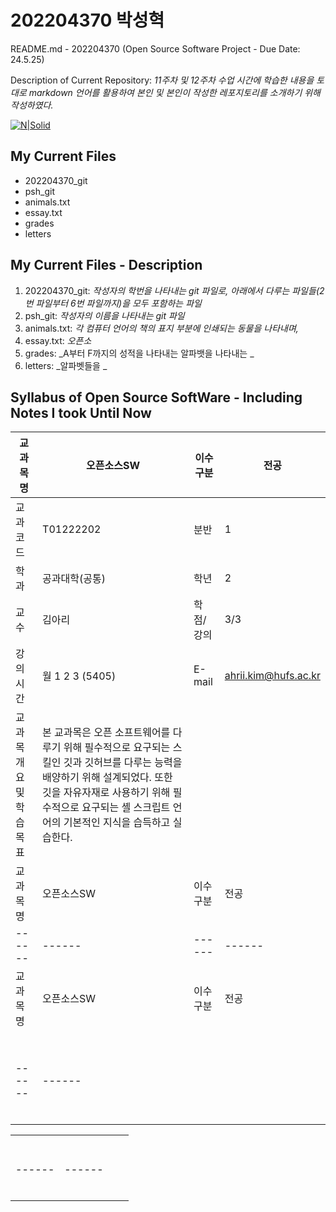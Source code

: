 # 202204370 박성혁
README.md - 202204370 (Open Source Software Project - Due Date: 24.5.25)

 Description of Current Repository: _11주차 및 12주차 수업 시간에 학습한 내용을 토대로 markdown 언어를 활용하여 본인 및 본인이 작성한 레포지토리를 소개하기 위해 작성하였다._

 [![N|Solid](https://bashlogo.com/img/logo/png/full_colored_light.png)](https://bashlogo.com/img/logo/png/full_colored_light.png)


## My Current Files
- 202204370_git
- psh_git
- animals.txt
- essay.txt
- grades
- letters

## My Current Files - Description
1. 202204370_git: _작성자의 학번을 나타내는 git 파일로, 아래에서 다루는 파일들(2번 파일부터 6번 파일까지)을 모두 포함하는 파일_
2. psh_git: _작성자의 이름을 나타내는 git 파일_
3. animals.txt: _각 컴퓨터 언어의 책의 표지 부분에 인쇄되는 동물을 나타내며,_
4. essay.txt: _오픈소_
5. grades: _A부터 F까지의 성적을 나타내는 알파뱃을 나타내는 _
6. letters: _알파벳들을 _

## Syllabus of Open Source SoftWare - Including Notes I took Until Now
|  교과목명  | 오픈소스SW | 이수구분 | 전공 |
| ------ | ------ | ------ | ------ |
| 교과코드 | T01222202 | 분반 | 1 |
|  학과  | 공과대학(공통) | 학년 | 2 |
|  교수  | 김아리 | 학점/강의 | 3/3 |
| 강의 시간 | 월 1 2 3 (5405) | E-mail | <ahrii.kim@hufs.ac.kr> |
| 교과목개요 및 학습목표 | 본 교과목은 오픈 소프트웨어를 다루기 위해 필수적으로 요구되는 스킬인 깃과 깃허브를 다루는 능력을 배양하기 위해 설계되었다. 또한 깃을 자유자재로 사용하기 위해 필수적으로 요구되는 셸 스크립트 언어의 기본적인 지식을 습득하고 실습한다.
|  교과목명  |오픈소스SW | 이수구분 | 전공 |
| ------ | ------ | ------ | ------ |
|  교과목명  | 오픈소스SW | 이수구분 | 전공 |
|  |  |  |  |
|  |  |  |  |
|  |  |  |  |
| |  |  |  |
|  |  |  |  |
|  |  |  |  |
|  |  |  |  |
|  |  |  |  |
| ------ | ------ |
|  |  |
|  |  |
| |  |
|  |  |
|  |  |
|  |  |

|  |  |  |  |
| ------ | ------ | ------ | ------ |
|  |  |  |  |
|  |  |  |  |
| |  |  |  |
|  |  |  |  |
|  |  |  |  |
|  |  |  |  |
|  |  |  |  |
| ------ | ------ |
|  |  |
|  |  |
| |  |
|  |  |
|  |  |
|  |  |

